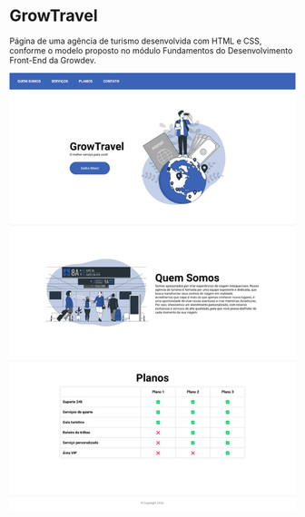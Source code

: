 # GrowTravel

Página de uma agência de turismo desenvolvida com HTML e CSS, conforme o modelo proposto no módulo Fundamentos do Desenvolvimento Front-End da Growdev.

![Modelo da página](./images/model.png)